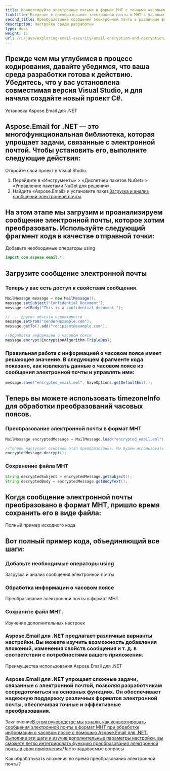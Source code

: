 ```yaml
---
title: Конвертируйте электронные письма в формат MHT с точными часовыми поясами, используя Aspose.Email для .NET. Предоставляется пошаговое руководство и пример кода.
linktitle: Введение в преобразование электронной почты в MHT с часовым поясом
second_title: Преобразование сообщений электронной почты в различные форматы является общим требованием во многих приложениях. В сценариях, где информация о времени и часовом поясе играет решающую роль, важно обеспечить точное сохранение этой информации во время процесса преобразования. В этом руководстве мы сосредоточимся на преобразовании электронных писем в формат MHT при правильной обработке данных о часовом поясе.
description: Настройка среды разработки
type: docs
weight: 11
url: /ru/java/exploring-email-security/email-encryption-and-decryption/
---
```


## Прежде чем мы углубимся в процесс кодирования, давайте убедимся, что ваша среда разработки готова к действию. Убедитесь, что у вас установлена совместимая версия Visual Studio, и для начала создайте новый проект C#.

Установка Aspose.Email для .NET

## Aspose.Email for .NET — это многофункциональная библиотека, которая упрощает задачи, связанные с электронной почтой. Чтобы установить его, выполните следующие действия:

Откройте свой проект в Visual Studio.

1. Перейдите в «Инструменты» > «Диспетчер пакетов NuGet» > «Управление пакетами NuGet для решения».
2. Найдите «Aspose.Email» и установите пакет.[Загрузка и анализ сообщений электронной почты](https://releases.aspose.com/email/java/).

## На этом этапе мы загрузим и проанализируем сообщение электронной почты, которое хотим преобразовать. Используйте следующий фрагмент кода в качестве отправной точки:

 Добавьте необходимые операторы using

```java
import com.aspose.email.*;
```

##  Загрузите сообщение электронной почты

###  Теперь у вас есть доступ к свойствам сообщения.

```java
MailMessage message = new MailMessage();
message.setSubject("Confidential Document");
message.setBody("This is a confidential document.");

// ... другие объекты недвижимости
message.setFrom("sender@example.com");
message.getTo().add("recipient@example.com");

//Обработка информации о часовом поясе
message.encrypt(EncryptionAlgorithm.TripleDes);
```

### Правильная работа с информацией о часовом поясе имеет решающее значение. В следующем фрагменте кода показано, как извлекать данные о часовом поясе из сообщения электронной почты и управлять ими:

```java
message.save("encrypted_email.eml", SaveOptions.getDefaultEml());
```

##  Теперь вы можете использовать timezoneInfo для обработки преобразований часовых поясов.

### Преобразование электронной почты в формат MHT

```java
MailMessage encryptedMessage = MailMessage.load("encrypted_email.eml");

//Теперь наступает основной этап преобразования. Мы будем использовать Aspose.Email для преобразования в формат MHT:
encryptedMessage.decrypt();
```

### Сохранение файла MHT

```java
String decryptedSubject = encryptedMessage.getSubject();
String decryptedBody = encryptedMessage.getBodyText();
```

## Когда сообщение электронной почты преобразовано в формат MHT, пришло время сохранить его в виде файла:

Полный пример исходного кода

## Вот полный пример кода, объединяющий все шаги:

###  Добавьте необходимые операторы using

 Загрузка и анализ сообщения электронной почты

###  Обработка информации о часовом поясе

 Преобразование электронной почты в формат MHT

###  Сохраните файл MHT.

Изучение дополнительных настроек

### Aspose.Email для .NET предлагает различные варианты настройки. Вы можете изучить возможность добавления вложений, изменения свойств сообщения и т. д. в соответствии с потребностями вашего приложения.

Преимущества использования Aspose.Email для .NET

### Aspose.Email для .NET упрощает сложные задачи, связанные с электронной почтой, позволяя разработчикам сосредоточиться на основных функциях. Он обеспечивает надежную поддержку различных форматов электронной почты, обеспечивая точные и эффективные преобразования.

Заключение[В этом руководстве мы узнали, как конвертировать сообщения электронной почты в формат MHT при обработке информации о часовом поясе с помощью Aspose.Email для .NET. Выполнив эти шаги и изучив дополнительные параметры настройки, вы сможете легко интегрировать функцию преобразования электронной почты в свои приложения.](https://reference.aspose.com/email/java/)Часто задаваемые вопросы

Как обрабатывать вложения во время преобразования электронной почты?